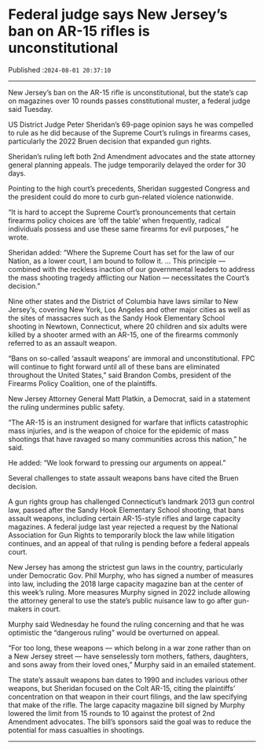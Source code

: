 # Federal judge says New Jersey’s ban on AR-15 rifles is unconstitutional

Published :`2024-08-01 20:37:10`

---

New Jersey’s ban on the AR-15 rifle is unconstitutional, but the state’s cap on magazines over 10 rounds passes constitutional muster, a federal judge said Tuesday.

US District Judge Peter Sheridan’s 69-page opinion says he was compelled to rule as he did because of the Supreme Court’s rulings in firearms cases, particularly the 2022 Bruen decision that expanded gun rights.

Sheridan’s ruling left both 2nd Amendment advocates and the state attorney general planning appeals. The judge temporarily delayed the order for 30 days.

Pointing to the high court’s precedents, Sheridan suggested Congress and the president could do more to curb gun-related violence nationwide.

“It is hard to accept the Supreme Court’s pronouncements that certain firearms policy choices are ‘off the table’ when frequently, radical individuals possess and use these same firearms for evil purposes,” he wrote.

Sheridan added: “Where the Supreme Court has set for the law of our Nation, as a lower court, I am bound to follow it. … This principle — combined with the reckless inaction of our governmental leaders to address the mass shooting tragedy afflicting our Nation — necessitates the Court’s decision.”

Nine other states and the District of Columbia have laws similar to New Jersey’s, covering New York, Los Angeles and other major cities as well as the sites of massacres such as the Sandy Hook Elementary School shooting in Newtown, Connecticut, where 20 children and six adults were killed by a shooter armed with an AR-15, one of the firearms commonly referred to as an assault weapon.

“Bans on so-called ‘assault weapons’ are immoral and unconstitutional. FPC will continue to fight forward until all of these bans are eliminated throughout the United States,” said Brandon Combs, president of the Firearms Policy Coalition, one of the plaintiffs.

New Jersey Attorney General Matt Platkin, a Democrat, said in a statement the ruling undermines public safety.

“The AR-15 is an instrument designed for warfare that inflicts catastrophic mass injuries, and is the weapon of choice for the epidemic of mass shootings that have ravaged so many communities across this nation,” he said.

He added: “We look forward to pressing our arguments on appeal.”

Several challenges to state assault weapons bans have cited the Bruen decision.

A gun rights group has challenged Connecticut’s landmark 2013 gun control law, passed after the Sandy Hook Elementary School shooting, that bans assault weapons, including certain AR-15-style rifles and large capacity magazines. A federal judge last year rejected a request by the National Association for Gun Rights to temporarily block the law while litigation continues, and an appeal of that ruling is pending before a federal appeals court.

New Jersey has among the strictest gun laws in the country, particularly under Democratic Gov. Phil Murphy, who has signed a number of measures into law, including the 2018 large capacity magazine ban at the center of this week’s ruling. More measures Murphy signed in 2022 include allowing the attorney general to use the state’s public nuisance law to go after gun-makers in court.

Murphy said Wednesday he found the ruling concerning and that he was optimistic the “dangerous ruling” would be overturned on appeal.

“For too long, these weapons — which belong in a war zone rather than on a New Jersey street — have senselessly torn mothers, fathers, daughters, and sons away from their loved ones,” Murphy said in an emailed statement.

The state’s assault weapons ban dates to 1990 and includes various other weapons, but Sheridan focused on the Colt AR-15, citing the plaintiffs’ concentration on that weapon in their court filings, and the law specifying that make of the rifle. The large capacity magazine bill signed by Murphy lowered the limit from 15 rounds to 10 against the protest of 2nd Amendment advocates. The bill’s sponsors said the goal was to reduce the potential for mass casualties in shootings.

---


